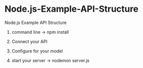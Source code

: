# Node.js-Example-API-Structure
Node.js Example API Structure


1. command line -> npm install

2. Connect your API

3. Configure for your model

4. start your server -> nodemon server.js


